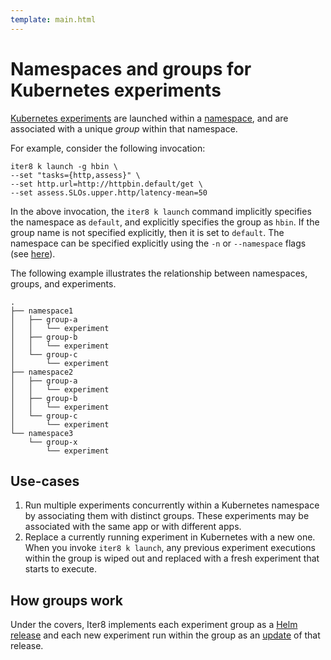 ```yaml
---
template: main.html
---
```


# Namespaces and groups for Kubernetes experiments

[Kubernetes experiments](../../getting-started/concepts.md#execution-environments) are launched within a [namespace](https://kubernetes.io/docs/concepts/overview/working-with-objects/namespaces/), and are associated with a unique *group* within that namespace.

For example, consider the following invocation:

```shell
iter8 k launch -g hbin \
--set "tasks={http,assess}" \
--set http.url=http://httpbin.default/get \
--set assess.SLOs.upper.http/latency-mean=50
```

In the above invocation, the `iter8 k launch` command implicitly specifies the namespace as `default`, and explicitly specifies the group as `hbin`. If the group name is not specified explicitly, then it is set to `default`. The namespace can be specified explicitly using the `-n` or `--namespace` flags (see [here](../commands/iter8_k_launch.md#options-inherited-from-parent-commands)).

The following example illustrates the relationship between namespaces, groups, and experiments.

```shell
.
├── namespace1
│   ├── group-a
│   │   └── experiment
│   ├── group-b
│   │   └── experiment
│   └── group-c
│       └── experiment
├── namespace2
│   ├── group-a
│   │   └── experiment
│   ├── group-b
│   │   └── experiment
│   └── group-c
│       └── experiment
└── namespace3
    └── group-x
        └── experiment
```

## Use-cases

1.  Run multiple experiments concurrently within a Kubernetes namespace by associating them with distinct groups. These experiments may be associated with the same app or with different apps.
2.  Replace a currently running experiment in Kubernetes with a new one. When you invoke `iter8 k launch`, any previous experiment executions within the group is wiped out and replaced with a fresh experiment that starts to execute.

## How groups work

Under the covers, Iter8 implements each experiment group as a [Helm release](https://helm.sh/docs/glossary/#release) and each new experiment run within the group as an [update](https://helm.sh/docs/glossary/#release-number-release-version) of that release.